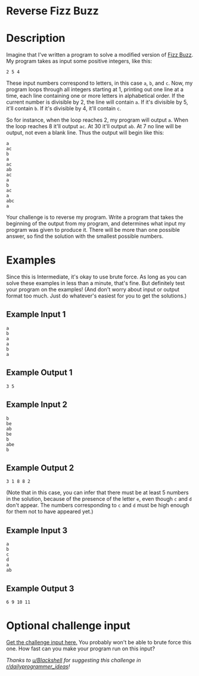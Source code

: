 # Reverse Fizz Buzz
<div class="md"><h1>Description</h1>
<p>Imagine that I've written a program to solve a modified version of <a href="https://www.reddit.com/r/dailyprogrammer/comments/s6bas/4122012_challenge_39_easy/">Fizz Buzz</a>. My program takes as input some positive integers, like this:</p>
<pre><code>2 5 4
</code></pre>
<p>These input numbers correspond to letters, in this case <code>a</code>, <code>b</code>, and <code>c</code>. Now, my program loops through all integers starting at 1, printing out one line at a time, each line containing one or more letters in alphabetical order. If the current number is divisible by 2, the line will contain <code>a</code>. If it's divisible by 5, it'll contain <code>b</code>. If it's divisible by 4, it'll contain <code>c</code>.</p>
<p>So for instance, when the loop reaches 2, my program will output <code>a</code>. When the loop reaches 8 it'll output <code>ac</code>. At 30 it'll output <code>ab</code>. At 7 no line will be output, not even a blank line. Thus the output will begin like this:</p>
<pre><code>a
ac
b
a
ac
ab
ac
a
b
ac
a
abc
a
</code></pre>
<p>Your challenge is to reverse my program. Write a program that takes the beginning of the output from my program, and determines what input my program was given to produce it. There will be more than one possible answer, so find the solution with the smallest possible numbers.</p>
<h1>Examples</h1>
<p>Since this is Intermediate, it's okay to use brute force. As long as you can solve these examples in less than a minute, that's fine. But definitely test your program on the examples! (And don't worry about input or output format too much. Just do whatever's easiest for you to get the solutions.)</p>
<h2>Example Input 1</h2>
<pre><code>a
b
a
a
b
a
</code></pre>
<h2>Example Output 1</h2>
<pre><code>3 5
</code></pre>
<h2>Example Input 2</h2>
<pre><code>b
be
ab
be
b
abe
b
</code></pre>
<h2>Example Output 2</h2>
<pre><code>3 1 8 8 2
</code></pre>
<p>(Note that in this case, you can infer that there must be at least 5 numbers in the solution, because of the presence of the letter <code>e</code>, even though <code>c</code> and <code>d</code> don't appear. The numbers corresponding to <code>c</code> and <code>d</code> must be high enough for them not to have appeared yet.)</p>
<h2>Example Input 3</h2>
<pre><code>a
b
c
d
a
ab
</code></pre>
<h2>Example Output 3</h2>
<pre><code>6 9 10 11
</code></pre>
<h1>Optional challenge input</h1>
<p><a href="https://gist.github.com/cosmologicon/3ff90d20efaa21887d32">Get the challenge input here.</a> You probably won't be able to brute force this one. How fast can you make your program run on this input?</p>
<p><em>Thanks to <a href="/u/Blackshell">u/Blackshell</a> for suggesting this challenge in <a href="/r/dailyprogrammer_ideas">r/dailyprogrammer_ideas</a>!</em></p>
</div>

